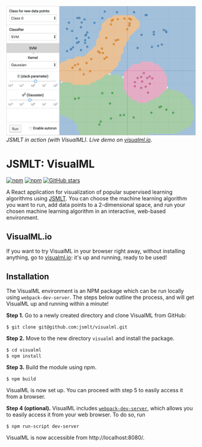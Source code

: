 ![VisualML Screenshot](https://raw.githubusercontent.com/jsmlt/visualml/master/assets/screenshot.png)
 _JSMLT in action (with VisualML). Live demo on [visualml.io](http://visualml.io)._

# JSMLT: VisualML
[![npm](https://img.shields.io/npm/v/@jsmlt/visualml.svg?style=flat-square)](https://www.npmjs.com/package/@jsmlt/visualml)
[![npm](https://img.shields.io/npm/dm/@jsmlt/visualml.svg?style=flat-square)](https://www.npmjs.com/package/@jsmlt/visualml)
[![GitHub stars](https://img.shields.io/github/stars/jsmlt/visualml.svg?style=social&label=Star)](https://github.com/jsmlt/visualml)

A React application for visualization of popular supervised learning algorithms using [JSMLT](https://github.com/jsmlt/jsmlt). You can choose the machine learning algorithm you want to run, add data points to a 2-dimensional space, and run your chosen machine learning algorithm in an interactive, web-based environment.

## VisualML.io
If you want to try VisualML in your browser right away, without installing anything, go to [visualml.io](http://visualml.io): it's up and running, ready to be used!

## Installation
The VisualML environment is an NPM package which can be run locally using `webpack-dev-server`. The steps below outline the process, and will get VisualML up and running within a minute!

**Step 1.** Go to a newly created directory and clone VisualML from GitHub:
```
$ git clone git@github.com:jsmlt/visualml.git
```

**Step 2.** Move to the new directory `visualml` and install the package.
```
$ cd visualml
$ npm install
```

**Step 3.** Build the module using npm.
```
$ npm build
```

VisualML is now set up. You can proceed with step 5 to easily access it from a browser.

**Step 4 (optional).** VisualML includes [`webpack-dev-server`](https://webpack.github.io/docs/webpack-dev-server.html), which allows you to easily access it from your web browser. To do so, run
```
$ npm run-script dev-server
```
VisualML is now accessible from http://localhost:8080/.
